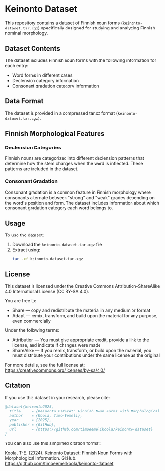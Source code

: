 # Keinonto Dataset

This repository contains a dataset of Finnish noun forms (`keinonto-dataset.tar.xgz`) specifically designed for studying and analyzing Finnish nominal morphology.

## Dataset Contents

The dataset includes Finnish noun forms with the following information for each entry:
- Word forms in different cases
- Declension category information
- Consonant gradation category information

## Data Format

The dataset is provided in a compressed tar.xz format (`keinonto-dataset.tar.xgz`). 

## Finnish Morphological Features

### Declension Categories
Finnish nouns are categorized into different declension patterns that determine how the stem changes when the word is inflected. These patterns are included in the dataset.

### Consonant Gradation
Consonant gradation is a common feature in Finnish morphology where consonants alternate between "strong" and "weak" grades depending on the word's position and form. The dataset includes information about which consonant gradation category each word belongs to.

## Usage

To use the dataset:
1. Download the `keinonto-dataset.tar.xgz` file
2. Extract using:
   ```bash
   tar -xf keinonto-dataset.tar.xgz
   ```

## License

This dataset is licensed under the Creative Commons Attribution-ShareAlike 4.0 International License (CC BY-SA 4.0).

You are free to:
- Share — copy and redistribute the material in any medium or format
- Adapt — remix, transform, and build upon the material for any purpose, even commercially

Under the following terms:
- Attribution — You must give appropriate credit, provide a link to the license, and indicate if changes were made
- ShareAlike — If you remix, transform, or build upon the material, you must distribute your contributions under the same license as the original

For more details, see the full license at: https://creativecommons.org/licenses/by-sa/4.0/

## Citation

If you use this dataset in your research, please cite:

```bibtex
@dataset{keinonto2025,
  title     = {Keinonto Dataset: Finnish Noun Forms with Morphological Information},
  author    = {Koola, Timo-Eemeli},
  year      = {2025},
  publisher = {GitHub},
  url       = {https://github.com/timoeemelikoola/keinonto-dataset}
}
```

You can also use this simplified citation format:

Koola, T-E. (2024). Keinonto Dataset: Finnish Noun Forms with Morphological Information. GitHub. https://github.com/timoeemelikoola/keinonto-dataset 